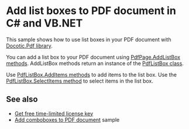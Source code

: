 # Add list boxes to PDF document in C# and VB.NET
This sample shows how to use list boxes in your PDF document with [Docotic.Pdf library](https://bitmiracle.com/pdf-library/).

You can add a list box to your PDF document using [PdfPage.AddListBox methods](https://api.docotic.com/pdfpage-addlistbox).
AddListBox methods return an instance of the [PdfListBox class](https://api.docotic.com/pdflistbox).

Use [PdfListBox.AddItems methods](https://api.docotic.com/pdflistbox-additems) to add items to the list box.
Use the [PdfListBox.SelectItems method](https://api.docotic.com/pdflistbox-selectitems) to select items in the list box.

## See also
* [Get free time-limited license key](https://bitmiracle.com/pdf-library/download)
* [Add comboboxes to PDF document](/Samples/Forms%20and%20Annotations/Comboboxes) sample